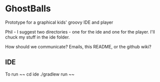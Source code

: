GhostBalls
==========

Prototype for a graphical kids' groovy IDE and player 

Phil - I suggest two directories - one for the ide and one for the player.  I'll chuck my stuff in the ide folder.

How should we communicate?  Emails, this README, or the github wiki?

IDE
---
To run
~~
cd ide
./gradlew run
~~


